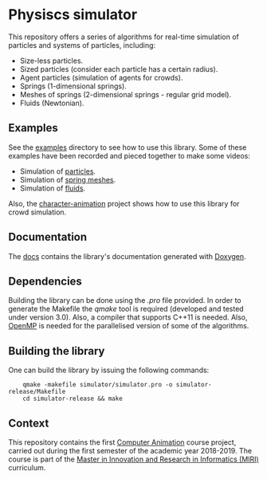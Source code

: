 # Physiscs simulator

This repository offers a series of algorithms for real-time simulation of particles and systems of particles, including:
- Size-less particles.
- Sized particles (consider each particle has a certain radius).
- Agent particles (simulation of agents for crowds).
- Springs (1-dimensional springs).
- Meshes of springs (2-dimensional springs - regular grid model).
- Fluids (Newtonian).

## Examples

See the [examples](https://github.com/lluisalemanypuig/physics-simulator/tree/master/examples) directory to see how to use this library. Some of these examples have been recorded and pieced together to make some videos:
- Simulation of [particles](https://youtu.be/cjhv6R0XVQ0).
- Simulation of [spring meshes](https://youtu.be/mnILFxv_1is).
- Simulation of [fluids](https://youtu.be/15qUi43HnmI).

Also, the [character-animation](https://github.com/lluisalemanypuig/character-animation/) project shows how to use this library for crowd simulation.

## Documentation

The [docs](https://github.com/lluisalemanypuig/physics-simulator/tree/master/docs) contains the library's documentation generated with [Doxygen](http://www.doxygen.nl/).

## Dependencies

Building the library can be done using the _.pro_ file provided. In order to generate the Makefile the _qmake_ tool is required (developed and tested under version 3.0). Also, a compiler that supports C++11 is needed. Also, [OpenMP](http://www.openmp.org/) is needed for the parallelised version of some of the algorithms.

## Building the library

One can build the library by issuing the following commands:

        qmake -makefile simulator/simulator.pro -o simulator-release/Makefile
        cd simulator-release && make

## Context

This repository contains the first [Computer Animation](https://www.fib.upc.edu/en/studies/masters/master-innovation-and-research-informatics/curriculum/syllabus/CA-MIRI) course project, carried out during the first semester of the academic year 2018-2019. The course is part of the [Master in Innovation and Research in Informatics (MIRI)](https://www.fib.upc.edu/en/studies/masters/master-innovation-and-research-informatics) curriculum.
